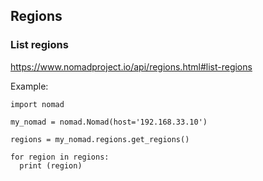 ## Regions

### List regions

https://www.nomadproject.io/api/regions.html#list-regions

Example:

```
import nomad

my_nomad = nomad.Nomad(host='192.168.33.10')

regions = my_nomad.regions.get_regions()

for region in regions:
  print (region)
```

